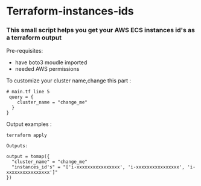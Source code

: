 # Terraform-instances-ids

### This small script helps you get your AWS ECS instances id's as a terraform output

Pre-requisites:
- have boto3 moudle imported
- needed AWS permissions 


To customize your cluster name,change this part :
```
# main.tf line 5
 query = {
    cluster_name = "change_me"
  }
}
```

Output examples :

```
terraform apply
```
```
Outputs:

output = tomap({
  "cluster_name" = "change_me"
  "instances_id's" = "['i-xxxxxxxxxxxxxxxx', 'i-xxxxxxxxxxxxxxxx', 'i-xxxxxxxxxxxxxxxx']"
})
```
